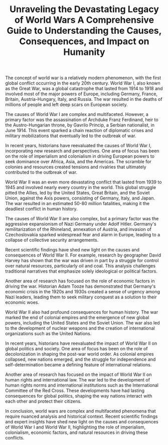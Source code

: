 ﻿---
title: "Unraveling the Devastating Legacy of World Wars A Comprehensive Guide to Understanding the Causes, Consequences, and Impact on Humanity"
description: "Journey through time with fascinating historical insights, archaeological discoveries, and stories that shaped our world and continue to influence us today."
pubDate: 2025-07-01
category: "history"
tags: []
image: "/assets/blog-placeholder-1.svg"
---

The concept of world war is a relatively modern phenomenon, with the first global conflict occurring in the early 20th century. World War I, also known as the Great War, was a global catastrophe that lasted from 1914 to 1918 and involved most of the major powers of Europe, including Germany, France, Britain, Austria-Hungary, Italy, and Russia. The war resulted in the deaths of millions of people and left deep scars on European society.

The causes of World War I are complex and multifaceted. However, a primary factor was the assassination of Archduke Franz Ferdinand, heir to the Austro-Hungarian throne, by Gavrilo Princip, a Serbian nationalist, in June 1914. This event sparked a chain reaction of diplomatic crises and military mobilizations that eventually led to the outbreak of war.

In recent years, historians have reevaluated the causes of World War I, incorporating new research and perspectives. One area of focus has been on the role of imperialism and colonialism in driving European powers to seek dominance over Africa, Asia, and the Americas. The scramble for colonies and resources created tensions and rivalries that ultimately contributed to the outbreak of war.

World War II was an even more devastating conflict that lasted from 1939 to 1945 and involved nearly every country in the world. This global struggle pitted the Allies, led by the United States, Great Britain, and the Soviet Union, against the Axis powers, consisting of Germany, Italy, and Japan. The war resulted in an estimated 50-80 million fatalities, making it the deadliest conflict in human history.

The causes of World War II are also complex, but a primary factor was the aggressive expansionism of Nazi Germany under Adolf Hitler. Germany's remilitarization of the Rhineland, annexation of Austria, and invasion of Czechoslovakia sparked widespread fear and alarm in Europe, leading to a collapse of collective security arrangements.

Recent scientific findings have shed new light on the causes and consequences of World War II. For example, research by geographer David Harvey has shown that the war was driven in part by a struggle for control over natural resources, particularly oil and coal. This analysis challenges traditional narratives that emphasize solely ideological or political factors.

Another area of research has focused on the role of economic factors in driving the war. Historian Adam Tooze has demonstrated that Germany's economic crisis in the 1920s and 1930s created a sense of urgency among Nazi leaders, leading them to seek military conquest as a solution to their economic woes.

World War II also had profound consequences for human history. The war marked the end of colonial empires and the emergence of new global powers, including the United States and the Soviet Union. The war also led to the development of nuclear weapons and the creation of international organizations such as the United Nations.

In recent years, historians have reevaluated the impact of World War II on global politics and society. One area of focus has been on the role of decolonization in shaping the post-war world order. As colonial empires collapsed, new nations emerged, and the struggle for independence and self-determination became a defining feature of international relations.

Another area of research has focused on the impact of World War II on human rights and international law. The war led to the development of human rights norms and international institutions such as the International Committee of the Red Cross. These developments have had lasting consequences for global politics, shaping the way nations interact with each other and protect their citizens.

In conclusion, world wars are complex and multifaceted phenomena that require nuanced analysis and historical context. Recent scientific findings and expert insights have shed new light on the causes and consequences of World War I and World War II, highlighting the role of imperialism, colonialism, economic factors, and natural resources in driving these conflicts.
